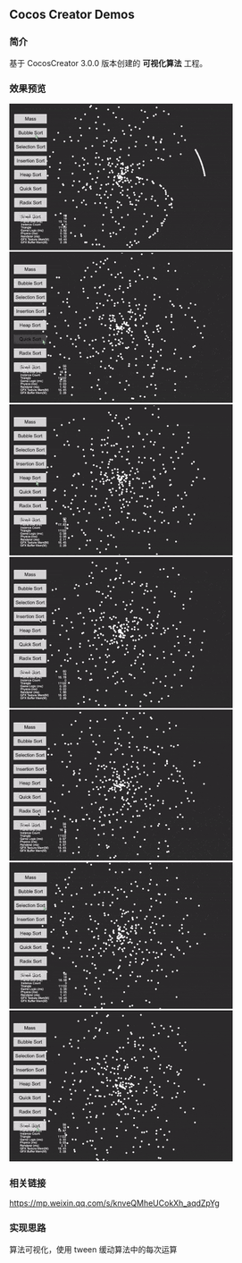 ## Cocos Creator Demos

### 简介
基于 CocosCreator 3.0.0 版本创建的 **可视化算法** 工程。

### 效果预览
![image](../../gif/202201/2022012061.gif)
![image](../../gif/202201/2022012062.gif)
![image](../../gif/202201/2022012063.gif)
![image](../../gif/202201/2022012064.gif)
![image](../../gif/202201/2022012065.gif)
![image](../../gif/202201/2022012066.gif)
![image](../../gif/202201/2022012067.gif)

### 相关链接
https://mp.weixin.qq.com/s/knveQMheUCokXh_aqdZpYg

### 实现思路
算法可视化，使用 tween 缓动算法中的每次运算